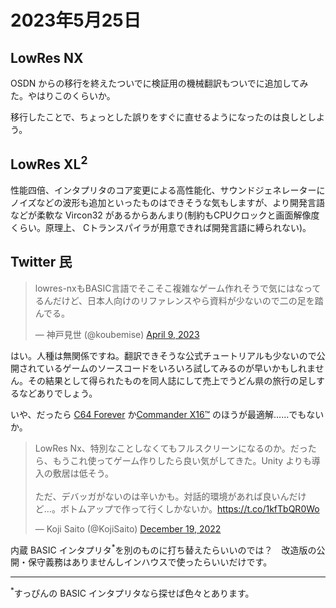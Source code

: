 # 2023年5月25日

## LowRes NX

OSDN からの移行を終えたついでに検証用の機械翻訳もついでに追加してみた。やはりこのくらいか。

移行したことで、ちょっとした誤りをすぐに直せるようになったのは良しとしよう。

## LowRes XL<sup>2</sup>

性能四倍、インタプリタのコア変更による高性能化、サウンドジェネレーターにノイズなどの波形も追加といったものはできそうな気もしますが、より開発言語などが柔軟な Vircon32 があるからあんまり(制約もCPUクロックと画面解像度くらい。原理上、 Cトランスパイラが用意できれば開発言語に縛られない)。

## Twitter 民

<blockquote class="twitter-tweet"><p lang="ja" dir="ltr">lowres-nxもBASIC言語でそこそこ複雑なゲーム作れそうで気にはなってるんだけど、日本人向けのリファレンスやら資料が少ないので二の足を踏んでる。</p>&mdash; 神戸見世 (@koubemise) <a href="https://twitter.com/koubemise/status/1645043681693663235?ref_src=twsrc%5Etfw">April 9, 2023</a></blockquote>

はい。人種は無関係ですね。翻訳できそうな公式チュートリアルも少ないので公開されているゲームのソースコードをいろいろ試してみるのが早いかもしれません。その結果として得られたものを同人誌にして売上でうどん県の旅行の足しするなどありでしょう。

いや、だったら [C64 Forever](https://www.c64forever.com/) か[Commander X16™](https://www.commanderx16.com/) のほうが最適解……でもないか。

<blockquote class="twitter-tweet"><p lang="ja" dir="ltr">LowRes Nx、特別なことしなくてもフルスクリーンになるのか。だったら、もうこれ使ってゲーム作りしたら良い気がしてきた。Unity よりも導入の敷居は低そう。<br><br>ただ、デバッガがないのは辛いかも。対話的環境があれば良いんだけど…。ボトムアップで作って行くしかないか。<a href="https://t.co/1kfTbQR0Wo">https://t.co/1kfTbQR0Wo</a></p>&mdash; Koji Saito (@KojiSaito) <a href="https://twitter.com/KojiSaito/status/1604848126652579840?ref_src=twsrc%5Etfw">December 19, 2022</a></blockquote>

内蔵 BASIC インタプリタ<sup>*</sup>を別のものに打ち替えたらいいのでは？　改造版の公開・保守義務はありませんしインハウスで使ったらいいだけです。

---
<sup>*</sup>すっぴんの BASIC インタプリタなら探せば色々とあります。

